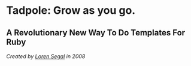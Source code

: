 Tadpole: Grow as you go.
========================
A Revolutionary New Way To Do Templates For Ruby
------------------------------------------------

_Created by [Loren Segal](http://www.gnuu.org) in 2008_

